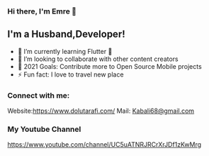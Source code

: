 ### Hi there, I'm Emre  👋 



## I'm a Husband,Developer!


- 🌱 I’m currently learning Flutter 🤣
- 👯 I’m looking to collaborate with other content creators
- 🥅 2021 Goals: Contribute more to Open Source Mobile projects
- ⚡ Fun fact: I love to travel new place

### Connect with me:

Website:https://www.dolutarafi.com/
Mail: Kabali68@gmail.com

### My Youtube Channel
https://www.youtube.com/channel/UC5uATNRJRCrXrJDf1zKwMrg
